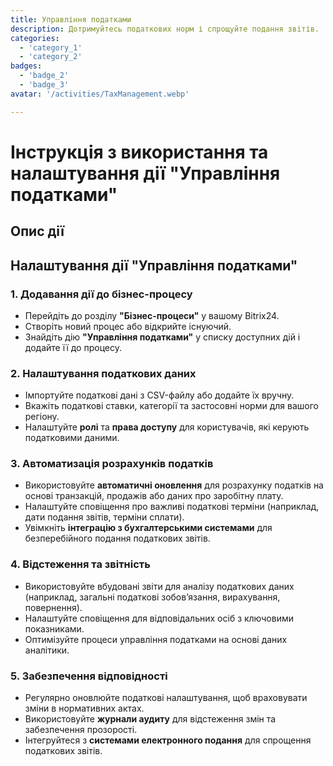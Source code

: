 ```yaml
---
title: Управління податками
description: Дотримуйтесь податкових норм і спрощуйте подання звітів.
categories: 
  - 'category_1'
  - 'category_2'
badges: 
  - 'badge_2'
  - 'badge_3'
avatar: '/activities/TaxManagement.webp'

---
```

# Інструкція з використання та налаштування дії "Управління податками"

## Опис дії

## **Налаштування дії "Управління податками"**

### 1. Додавання дії до бізнес-процесу
- Перейдіть до розділу **"Бізнес-процеси"** у вашому Bitrix24.
- Створіть новий процес або відкрийте існуючий.
- Знайдіть дію **"Управління податками"** у списку доступних дій і додайте її до процесу.

### 2. Налаштування податкових даних
- Імпортуйте податкові дані з CSV-файлу або додайте їх вручну.
- Вкажіть податкові ставки, категорії та застосовні норми для вашого регіону.
- Налаштуйте **ролі** та **права доступу** для користувачів, які керують податковими даними.

### 3. Автоматизація розрахунків податків
- Використовуйте **автоматичні оновлення** для розрахунку податків на основі транзакцій, продажів або даних про заробітну плату.
- Налаштуйте сповіщення про важливі податкові терміни (наприклад, дати подання звітів, терміни сплати).
- Увімкніть **інтеграцію з бухгалтерськими системами** для безперебійного подання податкових звітів.

### 4. Відстеження та звітність
- Використовуйте вбудовані звіти для аналізу податкових даних (наприклад, загальні податкові зобов’язання, вирахування, повернення).
- Налаштуйте сповіщення для відповідальних осіб з ключовими показниками.
- Оптимізуйте процеси управління податками на основі даних аналітики.

### 5. Забезпечення відповідності
- Регулярно оновлюйте податкові налаштування, щоб враховувати зміни в нормативних актах.
- Використовуйте **журнали аудиту** для відстеження змін та забезпечення прозорості.
- Інтегруйтеся з **системами електронного подання** для спрощення податкових звітів.
